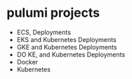 # pulumi projects

- ECS, Deployments
- EKS and Kubernetes Deployments
- GKE and Kubernetes Deployments
- DO KE, and  Kubernetes Deployments
- Docker
- Kubernetes

